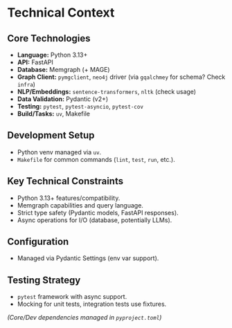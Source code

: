 # Technical Context

## Core Technologies
- **Language:** Python 3.13+
- **API:** FastAPI
- **Database:** Memgraph (+ MAGE)
- **Graph Client:** `pymgclient`, `neo4j` driver (via `gqalchmey` for schema? Check `infra`)
- **NLP/Embeddings:** `sentence-transformers`, `nltk` (check usage)
- **Data Validation:** Pydantic (v2+)
- **Testing:** `pytest`, `pytest-asyncio`, `pytest-cov`
- **Build/Tasks:** `uv`, Makefile

## Development Setup
- Python venv managed via `uv`.
- `Makefile` for common commands (`lint`, `test`, `run`, etc.).

## Key Technical Constraints
- Python 3.13+ features/compatibility.
- Memgraph capabilities and query language.
- Strict type safety (Pydantic models, FastAPI responses).
- Async operations for I/O (database, potentially LLMs).

## Configuration
- Managed via Pydantic Settings (env var support).

## Testing Strategy
- `pytest` framework with async support.
- Mocking for unit tests, integration tests use fixtures.

*(Core/Dev dependencies managed in `pyproject.toml`)* 